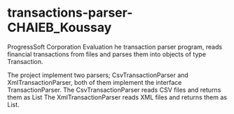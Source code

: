 # transactions-parser-CHAIEB_Koussay
ProgressSoft Corporation Evaluation
he transaction parser program, reads financial transactions from files and parses them into objects of type Transaction.

The project implement two parsers; CsvTransactionParser and XmlTransactionParser, both of them implement the interface TransactionParser. The CsvTransactionParser reads CSV files and returns them as List<Transaction> The XmlTransactionParser reads XML files and returns them as List<Transaction>.
  
  
